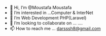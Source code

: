 - 👋 Hi, I’m @Moustafa Moustafa
- 👀 I’m interested in ...Computer & InterNet
- 🌱 I’m Web Development PHP(Laravel)
- 💞️ I’m looking to collaborate on ... ....
- 📫 How to reach me ... darsssh8@gmail.com

<!---
Moustafa-desha/Moustafa-desha is a ✨ special ✨ repository because its `README.md` (this file) appears on your GitHub profile.
You can click the Preview link to take a look at your changes.
--->

